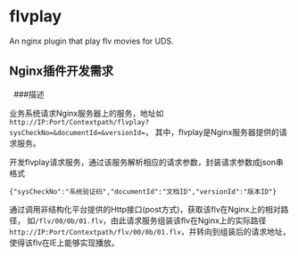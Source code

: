 flvplay
=======

An nginx plugin that play flv movies for UDS.


Nginx插件开发需求
-----------------
 
###描述

业务系统请求Nginx服务器上的服务，地址如`http://IP:Port/Contextpath/flvplay?sysCheckNo=&documentId=&versionId=`， 其中，flvplay是Nginx服务器提供的请求服务。

开发flvplay请求服务，通过该服务解析相应的请求参数，封装请求参数成json串格式

    {"sysCheckNo":"系统验证码","documentId":"文档ID","versionId":"版本ID"}

通过调用非结构化平台提供的Http接口(post方式)，获取该flv在Nginx上的相对路径，
如`/flv/00/0b/01.flv`，由此请求服务组装该flv在Nginx上的实际路径
`http://IP:Port/Contextpath/flv/00/0b/01.flv`，并转向到组装后的请求地址，使得该flv在IE上能够实现播放。
